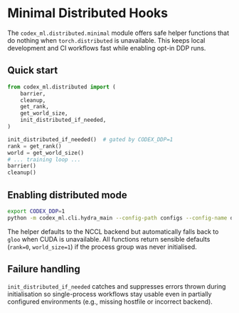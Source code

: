 # Minimal Distributed Hooks

The `codex_ml.distributed.minimal` module offers safe helper functions that do nothing
when `torch.distributed` is unavailable. This keeps local development and CI workflows fast
while enabling opt-in DDP runs.

## Quick start

```python
from codex_ml.distributed import (
    barrier,
    cleanup,
    get_rank,
    get_world_size,
    init_distributed_if_needed,
)

init_distributed_if_needed()  # gated by CODEX_DDP=1
rank = get_rank()
world = get_world_size()
# ... training loop ...
barrier()
cleanup()
```

## Enabling distributed mode

```bash
export CODEX_DDP=1
python -m codex_ml.cli.hydra_main --config-path configs --config-name default
```

The helper defaults to the NCCL backend but automatically falls back to `gloo` when CUDA is
unavailable. All functions return sensible defaults (`rank=0`, `world_size=1`) if the process
group was never initialised.

## Failure handling

`init_distributed_if_needed` catches and suppresses errors thrown during initialisation so
single-process workflows stay usable even in partially configured environments (e.g., missing
hostfile or incorrect backend).
